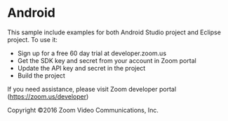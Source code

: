 # Android

This sample include examples for both Android Studio project and Eclipse project. To use it:

   - Sign up for a free 60 day trial at developer.zoom.us 
   - Get the SDK key and secret from your account in Zoom portal
   - Update the API key and secret in the project
   - Build the project
   
If you need assistance, please visit Zoom developer portal (https://zoom.us/developer)
   
Copyright ©2016 Zoom Video Communications, Inc. 
